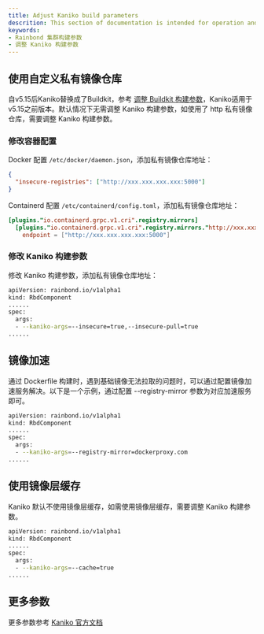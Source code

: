 ```yaml
---
title: Adjust Kaniko build parameters
descrition: This section of documentation is intended for operation and maintenance personnel. Learn how to specify cluster builds
keywords:
- Rainbond 集群构建参数
- 调整 Kaniko 构建参数
---
```


## 使用自定义私有镜像仓库

自v5.15后Kaniko替换成了Buildkit，参考 [调整 Buildkit 构建参数](/docs/ops-guide/management/buildkit-args.md)，Kaniko适用于v5.15之前版本。默认情况下无需调整 Kaniko 构建参数，如使用了 http 私有镜像仓库，需要调整 Kaniko 构建参数。

### 修改容器配置

Docker 配置 `/etc/docker/daemon.json`，添加私有镜像仓库地址：

```json
{
  "insecure-registries": ["http://xxx.xxx.xxx.xxx:5000"]
}
```

Containerd 配置 `/etc/containerd/config.toml`，添加私有镜像仓库地址：

```toml
[plugins."io.containerd.grpc.v1.cri".registry.mirrors]
  [plugins."io.containerd.grpc.v1.cri".registry.mirrors."http://xxx.xxx.xxx.xxx:5000"]
    endpoint = ["http://xxx.xxx.xxx.xxx:5000"]
```

### 修改 Kaniko 构建参数

修改 Kaniko 构建参数，添加私有镜像仓库地址：

```bash title="kubectl edit rbdcomponent rbd-chaos -n rbd-system"
apiVersion: rainbond.io/v1alpha1
kind: RbdComponent
......
spec:
  args:
  - --kaniko-args=--insecure=true,--insecure-pull=true
......
```

## 镜像加速

通过 Dockerfile 构建时，遇到基础镜像无法拉取的问题时，可以通过配置镜像加速服务解决。以下是一个示例，通过配置
--registry-mirror 参数为对应加速服务即可。

```bash title="kubectl edit rbdcomponent rbd-chaos -n rbd-system"
apiVersion: rainbond.io/v1alpha1
kind: RbdComponent
......
spec:
  args:
  - --kaniko-args=--registry-mirror=dockerproxy.com
......
```

## 使用镜像层缓存

Kaniko 默认不使用镜像层缓存，如需使用镜像层缓存，需要调整 Kaniko 构建参数。

```bash title="kubectl edit rbdcomponent rbd-chaos -n rbd-system"
apiVersion: rainbond.io/v1alpha1
kind: RbdComponent
......
spec:
  args:
  - --kaniko-args=--cache=true
......
```

## 更多参数

更多参数参考 [Kaniko 官方文档](https://github.com/GoogleContainerTools/kaniko)
